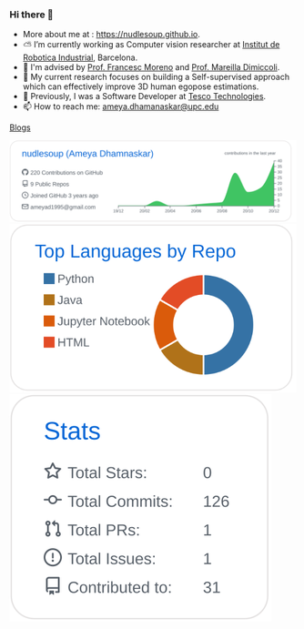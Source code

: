 ### Hi there 👋
- More about me at : <a href="https://nudlesoup.github.io">https://nudlesoup.github.io</a>.
- ⛅️ I’m currently working as Computer vision researcher at <a href="https://www.iri.upc.edu/research">Institut de Robotica Industrial</a>, Barcelona.
- 🎈 I'm advised by <a href="https://www.iri.upc.edu/people/fmoreno/">Prof. Francesc Moreno</a> and <a href="https://www.iri.upc.edu/people/mdimiccoli/">Prof. Mareilla Dimiccoli</a>.
- 🐧 My current research focuses on building a Self-supervised approach which can effectively improve 3D human egopose estimations.
- 📂 Previously, I was a Software Developer at <a href="http://www.tescobengaluru.com/">Tesco Technologies</a>.
- 📫 How to reach me: ameya.dhamanaskar@upc.edu

[Blogs](http://www.medium.com/@ameyadhamnaskar)


[![](./profile-summary-card-output/github/0-profile-details.svg)](https://github.com/vn7n24fzkq/github-profile-summary-cards)
[![](./profile-summary-card-output/github/1-repos-per-language.svg)](https://github.com/vn7n24fzkq/github-profile-summary-cards)
[![](./profile-summary-card-output/github/3-stats.svg)](https://github.com/vn7n24fzkq/github-profile-summary-cards)

